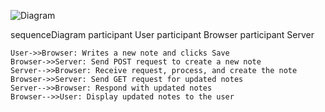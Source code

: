 ![Diagram](./C:\Users\Administrator\Documents\GitHub\fullstack-open-exercises-part-0\images\0.5)


sequenceDiagram
    participant User
    participant Browser
    participant Server

    User->>Browser: Writes a new note and clicks Save
    Browser->>Server: Send POST request to create a new note
    Server-->>Browser: Receive request, process, and create the note
    Browser->>Server: Send GET request for updated notes
    Server-->>Browser: Respond with updated notes
    Browser-->>User: Display updated notes to the user
